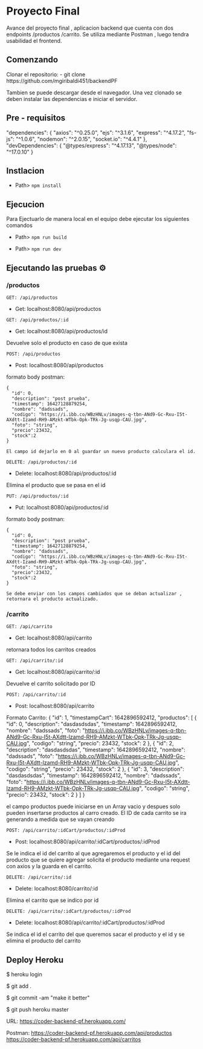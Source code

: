 # Proyecto Final

<p>
Avance del proyecto final , aplicacion backend que cuenta con dos endpoints  /productos /carrito.
Se utiliza mediante Postman , luego tendra usabilidad el frontend.
</p>

## Comenzando
<p>
 Clonar el repositorio:
- git clone https://github.com/mgiribaldi451/backendPF

Tambien se puede descargar desde el navegador.
Una vez clonado se deben instalar las dependencias e iniciar el servidor.
</p>

## Pre - requisitos

 "dependencies": {
 "axios": "^0.25.0",
 "ejs": "^3.1.6",
 "express": "^4.17.2",
 "fs-js": "^1.0.6",
 "nodemon": "^2.0.15",
 "socket.io": "^4.4.1"
 },
   "devDependencies": {
    "@types/express": "^4.17.13",
    "@types/node": "^17.0.10"
  }

## Instlacion

- Path> `npm install`



## Ejecucion

<p>Para Ejectuarlo de manera local en el equipo debe ejecutar los siguientes comandos</p>

- Path> `npm run build`

- Path> `npm run dev`


## Ejecutando las pruebas ⚙️

### /productos

`GET: /api/productos`

- Get: localhost:8080/api/productos

`GET: /api/productos/:id`

- Get: localhost:8080/api/productos/id

Devuelve solo el producto en caso de que exista

`POST: /api/productos`

- Post: localhost:8080/api/productos

formato body postman:

    {
      "id": 0,
      "description": "post prueba",
      "timestamp": 16427128879254,
      "nombre": "dadssads",
      "codigo": "https://i.ibb.co/WBzHNLv/images-q-tbn-ANd9-Gc-Rxu-I5t-AXdtt-Izamd-RH9-AMzkt-WTbk-Opk-TRk-Jg-usqp-CAU.jpg",
      "foto": "string",
      "precio":23432,
      "stock":2
    }

    El campo id dejarlo en 0 al guardar un nuevo producto calculara el id.

`DELETE: /api/productos/:id`

- Delete: localhost:8080/api/productos/:id

Elimina el producto que se pasa en el id


`PUT: /api/productos/:id`

- Put: localhost:8080/api/productos/:id

formato body postman:

    {
      "id": 0,
      "description": "post prueba",
      "timestamp": 16427128879254,
      "nombre": "dadssads",
      "codigo": "https://i.ibb.co/WBzHNLv/images-q-tbn-ANd9-Gc-Rxu-I5t-AXdtt-Izamd-RH9-AMzkt-WTbk-Opk-TRk-Jg-usqp-CAU.jpg",
      "foto": "string",
      "precio":23432,
      "stock":2
    }

    Se debe enviar con los campos cambiados que se deban actualizar , retornara el producto actualizado.


### /carrito

`GET: /api/carrito`

- Get: localhost:8080/api/carrito

retornara todos los carritos creados

`GET: /api/carrito/:id`

- Get: localhost:8080/api/carrito/:id

Devuelve el carrito solicitado por ID

`POST: /api/carrito/:id`

- Post: localhost:8080/api/carrito

Formato Carrito:
{
    "id": 1,
    "timestampCart": 1642896592412,
    "productos": [
        {
            "id": 0,
            "description": "dasdasdsdas",
            "timestamp": 1642896592412,
            "nombre": "dadssads",
            "foto": "https://i.ibb.co/WBzHNLv/images-q-tbn-ANd9-Gc-Rxu-I5t-AXdtt-Izamd-RH9-AMzkt-WTbk-Opk-TRk-Jg-usqp-CAU.jpg",
            "codigo": "string",
            "precio": 23432,
            "stock": 2
        },
        {
            "id": 2,
            "description": "dasdasdsdas",
            "timestamp": 1642896592412,
            "nombre": "dadssads",
            "foto": "https://i.ibb.co/WBzHNLv/images-q-tbn-ANd9-Gc-Rxu-I5t-AXdtt-Izamd-RH9-AMzkt-WTbk-Opk-TRk-Jg-usqp-CAU.jpg",
            "codigo": "string",
            "precio": 23432,
            "stock": 2
        },
        {
            "id": 3,
            "description": "dasdasdsdas",
            "timestamp": 1642896592412,
            "nombre": "dadssads",
            "foto": "https://i.ibb.co/WBzHNLv/images-q-tbn-ANd9-Gc-Rxu-I5t-AXdtt-Izamd-RH9-AMzkt-WTbk-Opk-TRk-Jg-usqp-CAU.jpg",
            "codigo": "string",
            "precio": 23432,
            "stock": 2
        }
    ]
}

el campo productos puede iniciarse en un Array vacio y despues solo pueden insertarse productos al carro creado.
El ID de cada carrito se ira generando a medida que se vayan creando


`POST: /api/carrito/:idCart/productos/:idProd`

- Post: localhost:8080/api/carrito/:idCart/productos/:idProd

Se le indica el id del carrito al que agregaremos el producto y el id del producto que se quiere agregar
solicita el producto mediante una request con axios y la guarda en el carrito.

`DELETE: /api/carrito/:id`

- Delete: localhost:8080/carrito/:id

Elimina el carrito que se indico por id


`DELETE: /api/carrito/:idCart/productos/:idProd`

- Delete: localhost:8080/api/carrito/:idCart/productos/:idProd

Se indica el id el carrito del que queremos sacar el producto y el id y se elimina el producto del carrito



## Deploy Heroku

<p> $ heroku login </p>
<p>$ git add . </p>
<p>$ git commit -am "make it better" </p>
<p>$ git push heroku master </p>

URL: https://coder-backend-pf.herokuapp.com/

Postman: https://coder-backend-pf.herokuapp.com/api/productos
        https://coder-backend-pf.herokuapp.com/api/carritos
